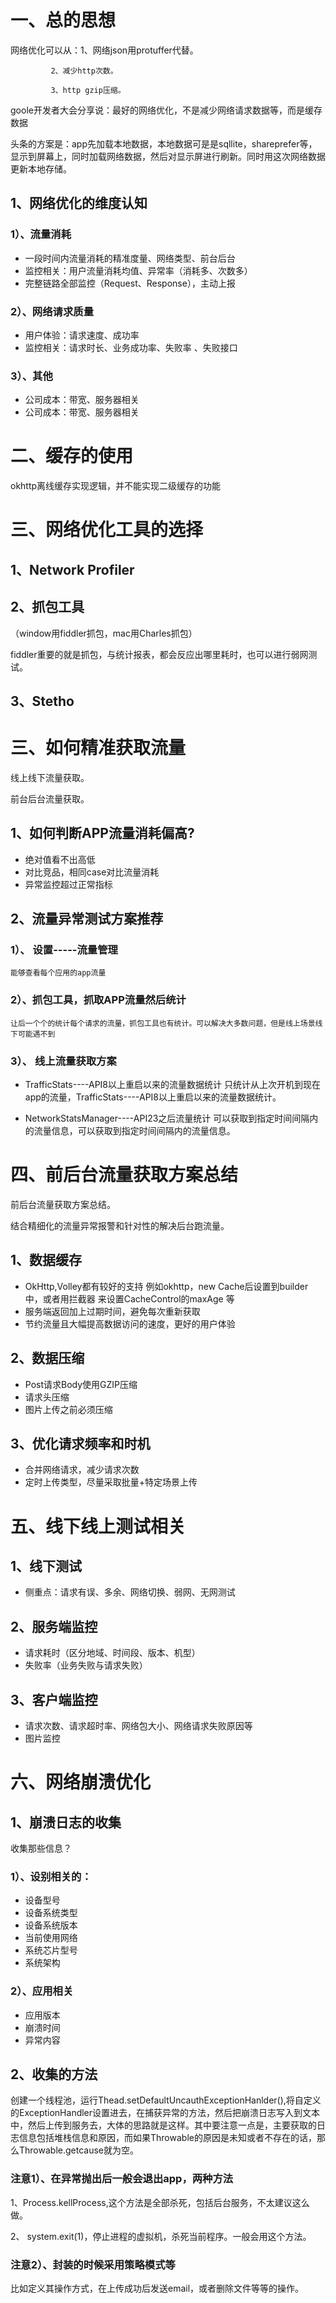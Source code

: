# 一、总的思想


网络优化可以从：1、网络json用protuffer代替。

             2、减少http次数。
             
             3、http gzip压缩。

goole开发者大会分享说：最好的网络优化，不是减少网络请求数据等，而是缓存数据

头条的方案是：app先加载本地数据，本地数据可是是sqllite，shareprefer等，显示到屏幕上，同时加载网络数据，然后对显示屏进行刷新。同时用这次网络数据更新本地存储。

## 1、网络优化的维度认知
### 1）、流量消耗
  - 一段时间内流量消耗的精准度量、网络类型、前台后台
  - 监控相关：用户流量消耗均值、异常率（消耗多、次数多）
  - 完整链路全部监控（Request、Response），主动上报
### 2）、网络请求质量
  - 用户体验：请求速度、成功率
  - 监控相关：请求时长、业务成功率、失败率 、失败接口
### 3）、其他
  - 公司成本：带宽、服务器相关
  - 公司成本：带宽、服务器相关

# 二、缓存的使用

okhttp离线缓存实现逻辑，并不能实现二级缓存的功能

# 三、网络优化工具的选择
## 1、Network Profiler
## 2、抓包工具
（window用fiddler抓包，mac用Charles抓包）

fiddler重要的就是抓包，与统计报表，都会反应出哪里耗时，也可以进行弱网测试。
## 3、Stetho

# 三、如何精准获取流量
线上线下流量获取。   

前台后台流量获取。

## 1、如何判断APP流量消耗偏高?
 - 绝对值看不出高低
 - 对比竞品，相同case对比流量消耗
 - 异常监控超过正常指标

## 2、流量异常测试方案推荐
 ### 1）、 设置-----流量管理
    能够查看每个应用的app流量
 ### 2）、抓包工具，抓取APP流量然后统计
    让后一个个的统计每个请求的流量，抓包工具也有统计。可以解决大多数问题，但是线上场景线下可能遇不到
 ### 3）、 线上流量获取方案
  - TrafficStats----API8以上重启以来的流量数据统计
   只统计从上次开机到现在app的流量，TrafficStats----API8以上重启以来的流量数据统计。

  - NetworkStatsManager----API23之后流量统计
    可以获取到指定时间间隔内的流量信息，可以获取到指定时间间隔内的流量信息。
    
  
# 四、前后台流量获取方案总结
前后台流量获取方案总结。

结合精细化的流量异常报警和针对性的解决后台跑流量。

## 1、数据缓存
  - OkHttp,Volley都有较好的支持
      例如okhttp，new Cache后设置到builder中，或者用拦截器 来设置CacheControl的maxAge 等
  - 服务端返回加上过期时间，避免每次重新获取
  - 节约流量且大幅提高数据访问的速度，更好的用户体验

## 2、数据压缩

  - Post请求Body使用GZIP压缩
  - 请求头压缩
  - 图片上传之前必须压缩
## 3、优化请求频率和时机

  - 合并网络请求，减少请求次数
  - 定时上传类型，尽量采取批量+特定场景上传


# 五、线下线上测试相关

## 1、线下测试
  - 侧重点：请求有误、多余、网络切换、弱网、无网测试
## 2、服务端监控
  - 请求耗时（区分地域、时间段、版本、机型）
  - 失败率（业务失败与请求失败）
## 3、客户端监控
  - 请求次数、请求超时率、网络包大小、网络请求失败原因等
  - 图片监控

# 六、网络崩溃优化

 ## 1、崩溃日志的收集
 收集那些信息？
 ### 1）、设别相关的：
  - 设备型号
  - 设备系统类型
  - 设备系统版本
  - 当前使用网络
  - 系统芯片型号
  - 系统架构
### 2）、应用相关
  - 应用版本
  - 崩溃时间
  - 异常内容
## 2、收集的方法
创建一个线程池，运行Thead.setDefaultUncauthExceptionHanlder(),将自定义的ExceptionHandler设置进去，在捕获异常的方法，然后把崩溃日志写入到文本中，然后上传到服务去，大体的思路就是这样。其中要注意一点是，主要获取的日志信息包括堆栈信息和原因，而如果Throwable的原因是未知或者不存在的话，那么Throwable.getcause就为空。

### 注意1）、在异常抛出后一般会退出app，两种方法
1、Process.kellProcess,这个方法是全部杀死，包括后台服务，不太建议这么做。

2、 system.exit(1)，停止进程的虚拟机，杀死当前程序。一般会用这个方法。

### 注意2）、封装的时候采用策略模式等
比如定义其操作方式，在上传成功后发送email，或者删除文件等等的操作。



